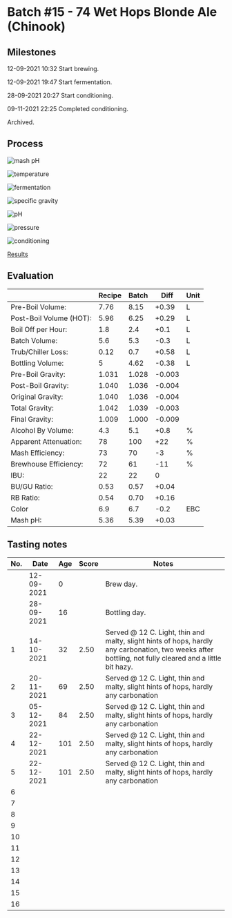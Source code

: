 # Batch #15 - 74 Wet Hops Blonde Ale (Chinook)

## Milestones

12-09-2021 10:32 Start brewing.

12-09-2021 19:47 Start fermentation.

28-09-2021 20:27 Start conditioning.

09-11-2021 22:25 Completed conditioning.

Archived.

## Process

![mash pH](mash_ph.png)

![temperature](temperature.png)

![fermentation](fermentation.png)

![specific gravity](gravity.png)

![pH](ph.png)

![pressure](pressure.png)

![conditioning](conditioning.png)

[Results](./Batch_15_results.pdf)

## Evaluation

|                         | Recipe | Batch | Diff   | Unit |
|-------------------------|--------|-------|--------|------|
| Pre-Boil Volume:        | 7.76   | 8.15  | +0.39  | L    |
| Post-Boil Volume (HOT): | 5.96   | 6.25  | +0.29  | L    |
| Boil Off per Hour:      | 1.8    | 2.4   | +0.1   | L    |
| Batch Volume:           | 5.6    | 5.3   | -0.3   | L    |
| Trub/Chiller Loss:      | 0.12   | 0.7   | +0.58  | L    |
| Bottling Volume:        | 5      | 4.62  | -0.38  | L    |
| Pre-Boil Gravity:       | 1.031  | 1.028 | -0.003 |      |
| Post-Boil Gravity:      | 1.040  | 1.036 | -0.004 |      |
| Original Gravity:       | 1.040  | 1.036 | -0.004 |      |
| Total Gravity:          | 1.042  | 1.039 | -0.003 |      |
| Final Gravity:          | 1.009  | 1.000 | -0.009 |      |
| Alcohol By Volume:      | 4.3    | 5.1   | +0.8   | %    |
| Apparent Attenuation:   | 78     | 100   | +22    | %    |
| Mash Efficiency:        | 73     | 70    | -3     | %    |
| Brewhouse Efficiency:   | 72     | 61    | -11    | %    |
| IBU:                    | 22     | 22    | 0      |      |
| BU/GU Ratio:            | 0.53   | 0.57  | +0.04  |      |
| RB Ratio:               | 0.54   | 0.70  | +0.16  |      |
| Color                   | 6.9    | 6.7   | -0.2   | EBC  |
| Mash pH:                | 5.36   | 5.39  | +0.03  |      |

## Tasting notes

| No. | Date       | Age | Score | Notes |
|-----|------------|-----|-------|-------|
|     | 12-09-2021 |   0 |       | Brew day. |
|     | 28-09-2021 |  16 |       | Bottling day. |
|   1 | 14-10-2021 |  32 |  2.50 | Served @ 12 C. Light, thin and malty, slight hints of hops, hardly any carbonation, two weeks after bottling, not fully cleared and a little bit hazy. |
|   2 | 20-11-2021 |  69 |  2.50 | Served @ 12 C. Light, thin and malty, slight hints of hops, hardly any carbonation |
|   3 | 05-12-2021 |  84 |  2.50 | Served @ 12 C. Light, thin and malty, slight hints of hops, hardly any carbonation |
|   4 | 22-12-2021 | 101 |  2.50 | Served @ 12 C. Light, thin and malty, slight hints of hops, hardly any carbonation |
|   5 | 22-12-2021 | 101 |  2.50 | Served @ 12 C. Light, thin and malty, slight hints of hops, hardly any carbonation |
|   6 |            |     |       |  |
|   7 |            |     |       |  |
|   8 |            |     |       |  |
|   9 |            |     |       |  |
|  10 |            |     |       |  |
|  11 |            |     |       |  |
|  12 |            |     |       |  |
|  13 |            |     |       |  |
|  14 |            |     |       |  |
|  15 |            |     |       |  |
|  16 |            |     |       |  |

